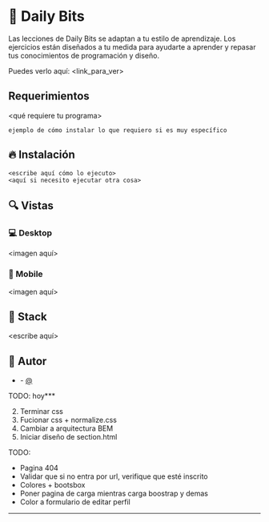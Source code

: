 # 💎 Daily Bits

Las lecciones de Daily Bits se adaptan a tu estilo de aprendizaje. Los ejercicios están diseñados a tu medida para ayudarte a aprender y repasar tus conocimientos de programación y diseño.


Puedes verlo aquí: <link_para_ver>

## Requerimientos

<qué requiere tu programa>

```shell
ejemplo de cómo instalar lo que requiero si es muy específico
```

## 🔥 Instalación

```shell
<escribe aquí cómo lo ejecuto>
<aquí si necesito ejecutar otra cosa>
```

## 🔍 Vistas 

### 💻 Desktop

<imagen aquí>

### 📱 Mobile

<imagen aquí>

## 📌 Stack

<escribe aquí>

## 🌟 Autor

* **<Tu nombre>**  - [@<username>](https://github.com/<username>)




TODO: hoy***

2. Terminar css
3. Fucionar css  + normalize.css
4. Cambiar a arquitectura BEM
5. Iniciar diseño de section.html




TODO:

-  Pagina 404
-  Validar que si no entra por url, verifique que esté inscrito
-  Colores + bootsbox
-  Poner pagina de carga mientras carga boostrap y demas
-  Color a formulario de editar perfil

****